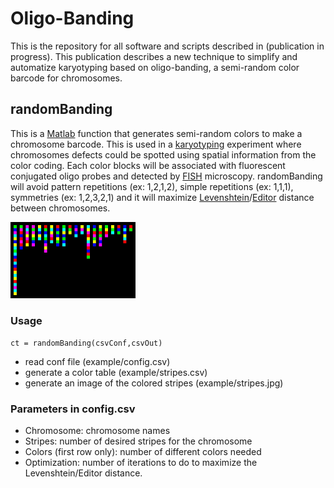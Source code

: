 # Oligo-Banding
This is the repository for all software and scripts described in (publication in progress). This publication describes a new technique to simplify and automatize karyotyping based on oligo-banding, a semi-random color barcode for chromosomes.

## randomBanding
This is a [Matlab](https://www.mathworks.com/products/matlab.html) function that generates semi-random colors to make a chromosome barcode. This is used in a [karyotyping](https://en.wikipedia.org/wiki/Karyotype) experiment where chromosomes defects could be spotted using spatial information from the color coding. Each color blocks will be associated with fluorescent conjugated oligo probes and detected by [FISH](https://en.wikipedia.org/wiki/Fluorescence_in_situ_hybridization) microscopy. randomBanding will avoid pattern repetitions (ex: 1,2,1,2), simple repetitions (ex: 1,1,1), symmetries (ex: 1,2,3,2,1) and it will maximize [Levenshtein](https://en.wikipedia.org/wiki/Levenshtein_distance)/[Editor](https://en.wikipedia.org/wiki/Edit_distance) distance between chromosomes.

<img src="https://github.com/alexandrebastien/Oligo-Banding/blob/main/example/stripes.jpg" width="200">

### Usage
`ct = randomBanding(csvConf,csvOut)`
- read conf file (example/config.csv)
- generate a color table (example/stripes.csv)
- generate an image of the colored stripes (example/stripes.jpg)

### Parameters in config.csv
- Chromosome: chromosome names
- Stripes: number of desired stripes for the chromosome
- Colors (first row only): number of different colors needed
- Optimization: number of iterations to do to maximize the Levenshtein/Editor distance.
